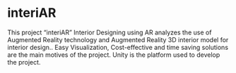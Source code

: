 # interiAR
This project “interiAR” Interior Designing using AR analyzes the use of Augmented Reality technology and Augmented Reality 3D interior model for interior design.. Easy Visualization, Cost-effective and time saving solutions are the main motives of the project. Unity is the platform used to develop the project.
